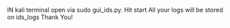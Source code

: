IN kali terminal open via sudo gui_ids.py.
Hit start 
All your logs will be stored on ids_logs
Thank You!
